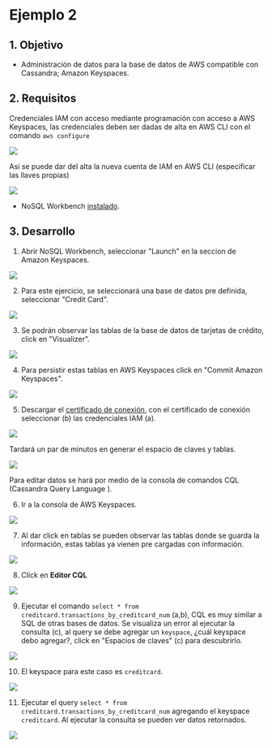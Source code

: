 # Ejemplo 2

## 1. Objetivo 
- Administración de datos para la base de datos de AWS compatible con Cassandra; Amazon Keyspaces.

## 2. Requisitos
Credenciales IAM con acceso mediante programación con acceso a AWS Keyspaces, las credenciales deben ser dadas de alta en AWS CLI con el comando `aws configure`

<img src="img/ej2-iam-role-02.png"></img>

Así se puede dar del alta la nueva cuenta de IAM en AWS CLI (especificar las llaves propias)

<img src="img/ej2-new-configure-profile-in-aws-keyspaces.png"></img>

- NoSQL Workbench [instalado](https://docs.aws.amazon.com/amazondynamodb/latest/developerguide/workbench.settingup.html).

## 3. Desarrollo 

1. Abrir NoSQL Workbench, seleccionar "Launch" en la seccion de Amazon Keyspaces.

<img src="img/ej2-open-nosql-workbench.png"></img>

2. Para este ejercicio, se seleccionará una base de datos pre definida, seleccionar "Credit Card".

<img src="img/ej2-select-credit-card.png"></img>

3. Se podrán observar las tablas de la base de datos de tarjetas de crédito, click en "Visualizer".

<img src="img/ej2-select-visualizer-01.png"></img>

4. Para persistir estas tablas en AWS Keyspaces click en "Commit Amazon Keyspaces".

<img src="img/ej2-commit-keyspaces.png"></img>

5. Descargar el [certificado de conexión](https://www.amazontrust.com/repository/AmazonRootCA1.pem), con el certificado de conexión seleccionar (b) las credenciales IAM (a).

<img src="img/ej2-set-credentials-to-commit.png"></img>

Tardará un par de minutos en generar el espacio de claves y tablas.

<img src="img/ej2-creating-keyspace-and-tables.png"></img>

Para editar datos se hará por medio de la consola de comandos CQL (Cassandra Query Language ).

6. Ir a la consola de AWS Keyspaces.

<img src="img/ej2-access-to-keyspaces.png"></img>

7. Al dar click en tablas se pueden observar las tablas donde se guarda la información, estas tablas ya vienen pre cargadas con información.

<img src="img/ej2-view-tables-keyspaces.png">

8. Click en **Editor CQL**


<img src="img/ej2-goto-editor-sql.png">


9. Ejecutar el comando `select * from creditcard.transactions_by_creditcard_num` (a,b), CQL es muy similar a SQL de otras bases de datos. Se visualiza un error al ejecutar la consulta (c), al query se debe agregar un `keyspace`, ¿cuál keyspace debo agregar?, click en "Espacios de claves" (c) para descubrirlo.

<img src="img/ej2-execution-select-failed.png"></img>

10. El keyspace para este caso es `creditcard`.

<img src="img/ej2-view-keyspaces.png"></img>

11. Ejecutar el query `select * from creditcard.transactions_by_creditcard_num` agregando el keyspace `creditcard`. Al ejecutar la consulta se pueden ver datos retornados.

<img src="img/ej2-select-data-from-keyspaces-01.png"></img>
